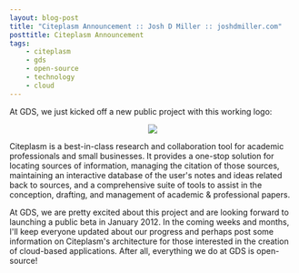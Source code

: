 ```yaml
---
layout: blog-post
title: "Citeplasm Announcement :: Josh D Miller :: joshdmiller.com"
posttitle: Citeplasm Announcement
tags:
    - citeplasm
    - gds
    - open-source
    - technology
    - cloud
---
```


At GDS, we just kicked off a new public project with this working logo:

<center><img src="https://s3.amazonaws.com/com-joshdmiller-blog/citeplasm_logo.png" /></center>

Citeplasm is a best-in-class research and collaboration tool for academic
professionals and small businesses. It provides a one-stop solution for
locating sources of information, managing the citation of those sources,
maintaining an interactive database of the user's notes and ideas related back
to sources, and a comprehensive suite of tools to assist in the conception,
drafting, and management of academic & professional papers.

At GDS, we are pretty excited about this project and are looking forward to
launching a public beta in January 2012. In the coming weeks and months, I'll
keep everyone updated about our progress and perhaps post some information on
Citeplasm's architecture for those interested in the creation of cloud-based
applications. After all, everything we do at GDS is open-source!

